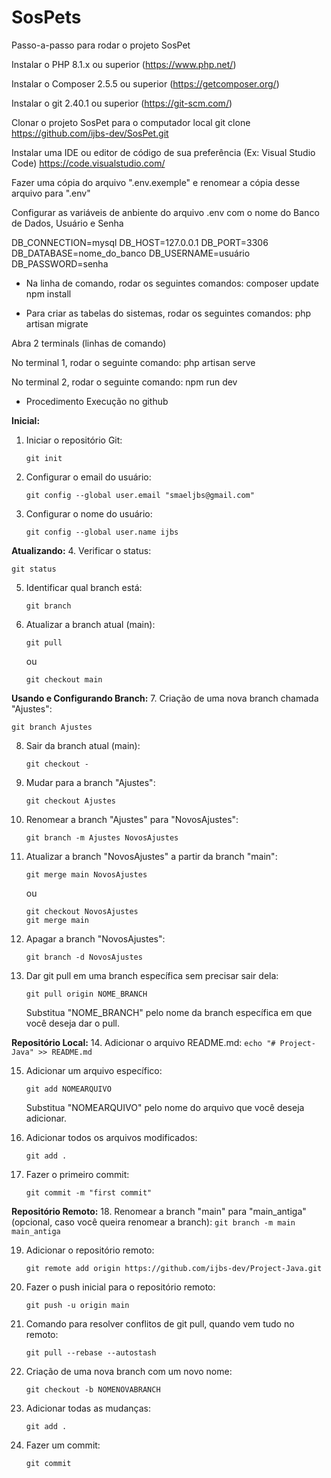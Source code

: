 # SosPets

Passo-a-passo para rodar o projeto SosPet

Instalar o PHP 8.1.x ou superior (https://www.php.net/)

Instalar o Composer 2.5.5 ou superior (https://getcomposer.org/)

Instalar o git 2.40.1 ou superior (https://git-scm.com/)

Clonar o projeto SosPet para o computador local
git clone https://github.com/ijbs-dev/SosPet.git

Instalar uma IDE ou editor de código de sua preferência (Ex: Visual Studio Code)
https://code.visualstudio.com/

Fazer uma cópia do arquivo ".env.exemple" e renomear a cópia desse arquivo para ".env"


Configurar as variáveis de anbiente do arquivo .env com o nome do Banco de Dados, Usuário e Senha

DB_CONNECTION=mysql
DB_HOST=127.0.0.1
DB_PORT=3306
DB_DATABASE=nome_do_banco
DB_USERNAME=usuário
DB_PASSWORD=senha

- Na linha de comando, rodar os seguintes comandos:
composer update
npm install

- Para criar as tabelas do sistemas, rodar os seguintes comandos:
php artisan migrate

Abra 2 terminals (linhas de comando)

No terminal 1, rodar o seguinte comando:
php artisan serve

No terminal 2, rodar o seguinte comando:
npm run dev

- Procedimento Execução no github

**Inicial:**
1. Iniciar o repositório Git:
   ```
   git init
   ```

2. Configurar o email do usuário:
   ```
   git config --global user.email "smaeljbs@gmail.com"
   ```

3. Configurar o nome do usuário:
   ```
   git config --global user.name ijbs
   ```

**Atualizando:**
4. Verificar o status:
   ```
   git status
   ```

5. Identificar qual branch está:
   ```
   git branch
   ```

6. Atualizar a branch atual (main):
   ```
   git pull
   ```
   ou
   ```
   git checkout main
   ```

**Usando e Configurando Branch:**
7. Criação de uma nova branch chamada "Ajustes":
   ```
   git branch Ajustes
   ```

8. Sair da branch atual (main):
   ```
   git checkout -
   ```

9. Mudar para a branch "Ajustes":
   ```
   git checkout Ajustes
   ```

10. Renomear a branch "Ajustes" para "NovosAjustes":
    ```
    git branch -m Ajustes NovosAjustes
    ```

11. Atualizar a branch "NovosAjustes" a partir da branch "main":
    ```
    git merge main NovosAjustes
    ```
    ou
    ```
    git checkout NovosAjustes
    git merge main
    ```

12. Apagar a branch "NovosAjustes":
    ```
    git branch -d NovosAjustes
    ```

13. Dar git pull em uma branch específica sem precisar sair dela:
    ```
    git pull origin NOME_BRANCH
    ```
    Substitua "NOME_BRANCH" pelo nome da branch específica em que você deseja dar o pull.

**Repositório Local:**
14. Adicionar o arquivo README.md:
    ```
    echo "# Project-Java" >> README.md
    ```

15. Adicionar um arquivo específico:
    ```
    git add NOMEARQUIVO
    ```
    Substitua "NOMEARQUIVO" pelo nome do arquivo que você deseja adicionar.

16. Adicionar todos os arquivos modificados:
    ```
    git add .
    ```

17. Fazer o primeiro commit:
    ```
    git commit -m "first commit"
    ```

**Repositório Remoto:**
18. Renomear a branch "main" para "main_antiga" (opcional, caso você queira renomear a branch):
    ```
    git branch -m main main_antiga
    ```

19. Adicionar o repositório remoto:
    ```
    git remote add origin https://github.com/ijbs-dev/Project-Java.git
    ```

20. Fazer o push inicial para o repositório remoto:
    ```
    git push -u origin main
    ```

21. Comando para resolver conflitos de git pull, quando vem tudo no remoto:
    ```
    git pull --rebase --autostash
    ```

22. Criação de uma nova branch com um novo nome:
    ```
    git checkout -b NOMENOVABRANCH
    ```

23. Adicionar todas as mudanças:
    ```
    git add .
    ```

24. Fazer um commit:
    ```
    git commit

